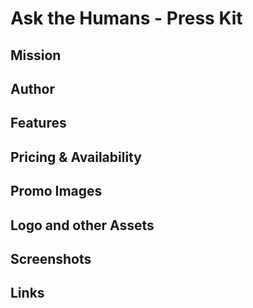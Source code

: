 # Ask the Humans - Press Kit

## Mission

## Author

## Features

## Pricing & Availability

## Promo Images

## Logo and other Assets

## Screenshots

## Links
